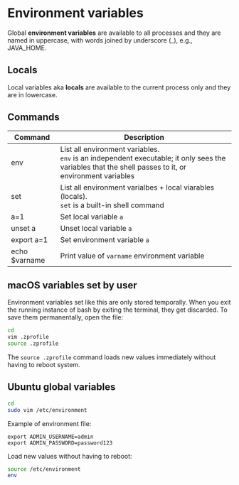 # Environment variables

Global **environment variables** are available to all processes and they are named in uppercase, with words joined by underscore (\_), e.g., JAVA_HOME.

## Locals

Local variables aka **locals** are available to the current process only and they are in lowercase.

## Commands

| Command       | Description                                                                                                                                              |
| ------------- | -------------------------------------------------------------------------------------------------------------------------------------------------------- |
| env           | List all environment variables. <br>`env` is an independent executable; it only sees the variables that the shell passes to it, or environment variables |
| set           | List all environment varialbes + local viarables (locals). <br>`set` is a built-in shell command                                                         |
| a=1           | Set local variable `a`                                                                                                                                   |
| unset a       | Unset local variable `a`                                                                                                                                 |
| export a=1    | Set environment variable `a`                                                                                                                             |
| echo $varname | Print value of `varname` environment variable                                                                                                            |

## macOS variables set by user

Environment variables set like this are only stored temporally. When you exit the running instance of bash by exiting the terminal, they get discarded. To save them permanentally, open the file:

```bash
cd
vim .zprofile
source .zprofile
```

The `source .zprofile` command loads new values immediately without having to reboot system.

## Ubuntu global variables

```bash
cd
sudo vim /etc/environment
```

Example of environment file:

```text
export ADMIN_USERNAME=admin
export ADMIN_PASSWORD=password123
```

Load new values without having to reboot:

```bash
source /etc/environment
env
```
